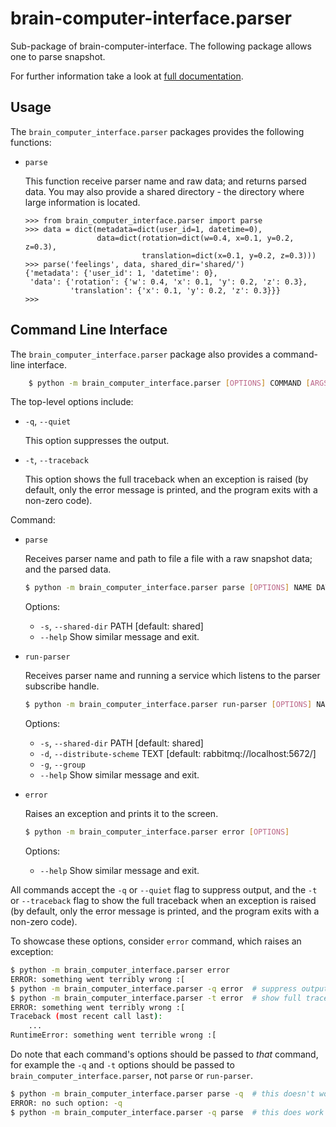 # brain-computer-interface.parser

Sub-package of brain-computer-interface.
The following package allows one to parse snapshot.

For further information take a look at [full documentation](https://the-unbearable-ease-of-programming.readthedocs.io/en/latest/parser.html).

## Usage

The `brain_computer_interface.parser` packages provides the following functions:

- `parse`

    This function receive parser name and raw data; and returns parsed data.
    You may also provide a shared directory - the directory where large information is located.

    ```pycon
    >>> from brain_computer_interface.parser import parse
    >>> data = dict(metadata=dict(user_id=1, datetime=0),
                    data=dict(rotation=dict(w=0.4, x=0.1, y=0.2, z=0.3),
                              translation=dict(x=0.1, y=0.2, z=0.3)))
    >>> parse('feelings', data, shared_dir='shared/')
    {'metadata': {'user_id': 1, 'datetime': 0}, 
     'data': {'rotation': {'w': 0.4, 'x': 0.1, 'y': 0.2, 'z': 0.3},
              'translation': {'x': 0.1, 'y': 0.2, 'z': 0.3}}}
    >>>
    ```

## Command Line Interface

The `brain_computer_interface.parser` package also provides a command-line interface.
```sh
    $ python -m brain_computer_interface.parser [OPTIONS] COMMAND [ARGS]
```

The top-level options include:

- ``-q``, ``--quiet``

    This option suppresses the output.

- ``-t``, ``--traceback``

    This option shows the full traceback when an exception is raised (by
    default, only the error message is printed, and the program exits with a
    non-zero code).

Command:

- `parse`

    Receives parser name and path to file a file with a raw snapshot data; and the parsed data.

    ```sh
    $ python -m brain_computer_interface.parser parse [OPTIONS] NAME DATA_PATH
    ```

    Options:
    - ``-s``, ``--shared-dir`` PATH  [default: shared]
    - ``--help``                     Show similar message and exit.

- `run-parser`

    Receives parser name and running a service which listens to the parser subscribe handle.

    ```sh
    $ python -m brain_computer_interface.parser run-parser [OPTIONS] NAME
    ```

    Options:
    - ``-s``, ``--shared-dir`` PATH        [default: shared]
    - ``-d``, ``--distribute-scheme`` TEXT [default: rabbitmq://localhost:5672/]
    - ``-g``, ``--group``
    - ``--help``                           Show similar message and exit.

- `error`

    Raises an exception and prints it to the screen.

    ```sh
    $ python -m brain_computer_interface.parser error [OPTIONS]
    ```

    Options:
    - ``--help``                  Show similar message and exit.

All commands accept the `-q` or `--quiet` flag to suppress output, and the `-t`
or `--traceback` flag to show the full traceback when an exception is raised
(by default, only the error message is printed, and the program exits with a
non-zero code).

To showcase these options, consider `error` command, which raises an exception:

```sh
$ python -m brain_computer_interface.parser error
ERROR: something went terribly wrong :[
$ python -m brain_computer_interface.parser -q error  # suppress output
$ python -m brain_computer_interface.parser -t error  # show full traceback
ERROR: something went terribly wrong :[
Traceback (most recent call last):
    ...
RuntimeError: something went terrible wrong :[
```

Do note that each command's options should be passed to *that* command, for example the `-q` and `-t` options should be passed to `brain_computer_interface.parser`, not `parse` or `run-parser`.

```sh
$ python -m brain_computer_interface.parser parse -q  # this doesn't work
ERROR: no such option: -q
$ python -m brain_computer_interface.parser -q parse  # this does work
```
